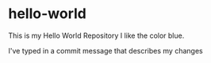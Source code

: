 # hello-world
This is my Hello World Repository
I like the color blue.

I've typed in a commit message that describes my changes
